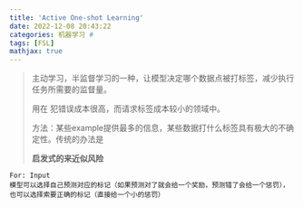 ```yaml
---
title: 'Active One-shot Learning'
date: 2022-12-08 20:43:22
categories: 机器学习 #
tags: [FSL]
mathjax: true
---
```


> 主动学习，半监督学习的一种，让模型决定哪个数据点被打标签，减少执行任务所需要的监督量。
>
> 用在 犯错误成本很高，而请求标签成本较小的领域中。
>
> 方法：某些example提供最多的信息，某些数据打什么标签具有极大的不确定性。传统的办法是
>
> **启发式的来近似风险**

```
For: Input
模型可以选择自己预测对应的标记（如果预测对了就会给一个奖励，预测错了会给一个惩罚），
也可以选择索要正确的标记（直接给一个小的惩罚）
```



